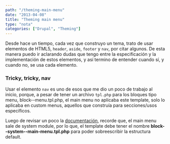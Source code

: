 ```yaml
---
path: "/theming-main-menu"
date: "2013-04-08"
title: "Theming main menu"
type: "nota"
categories: ["Drupal", "Theming"]
---
```


Desde hace un tiempo, cada vez que construyo un tema, trato de usar elementos de HTML5, `header`, `aside`, `footer` y `nav`, por citar algunos. De esta manera puedo ir aclarando dudas que tengo entre la especificación y la implementación de estos elementos, y así termino de entender cuando sí, y cuando no, se usa cada elemento.

### Tricky, tricky, nav

Usar el elemento `nav` es uno de esos que me dio un poco de trabajo al inicio, porque, a pesar de tener un archivo `tpl.php` para los bloques tipo menu, block--menu.tpl.php, el main menu no aplicaba este template, solo lo aplicaba en custom menus, aquellos que construía para secciones/usos específicos.

Luego de revisar un poco la [documentación](http://drupal.org/node/190815), recorde que, el main menu sale de system module, por lo que, el template debe tener el nombre **block--system--main-menu.tpl.php** para poder sobreescribir la estructura default.

